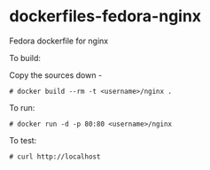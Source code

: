 dockerfiles-fedora-nginx
========================

Fedora dockerfile for nginx

To build:

Copy the sources down -

    # docker build --rm -t <username>/nginx .

To run:

    # docker run -d -p 80:80 <username>/nginx

To test:

    # curl http://localhost


